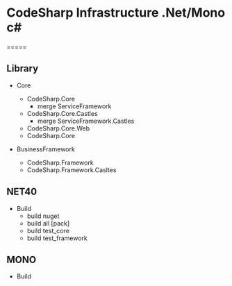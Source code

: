 # CodeSharp Infrastructure .Net/Mono c#

=====

## Library

* Core
	- CodeSharp.Core
		- merge ServiceFramework
	- CodeSharp.Core.Castles
		- merge ServiceFramework.Castles
	- CodeSharp.Core.Web
	- CodeSharp.Core

* BusinessFramework
	- CodeSharp.Framework
	- CodeSharp.Framework.Casltes

## NET40

* Build
	- build nuget
	- build all [pack]
	- build test_core
	- build test_framework

## MONO

* Build